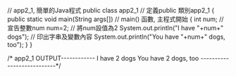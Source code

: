 // app2_1, 簡單的Java程式
public class app2_1     // 定義public 類別app2_1
{
   public static void main(String args[])  // main() 函數, 主程式開始
   {
      int num;       // 宣告整數num
      num=2;            // 將num設值為2
      System.out.println("I have "+num+" dogs");   // 印出字串及變數內容
      System.out.println("You have "+num+" dogs, too");
   }
}

/* app2_1 OUTPUT------------
I have 2 dogs
You have 2 dogs, too
---------------------------*/
